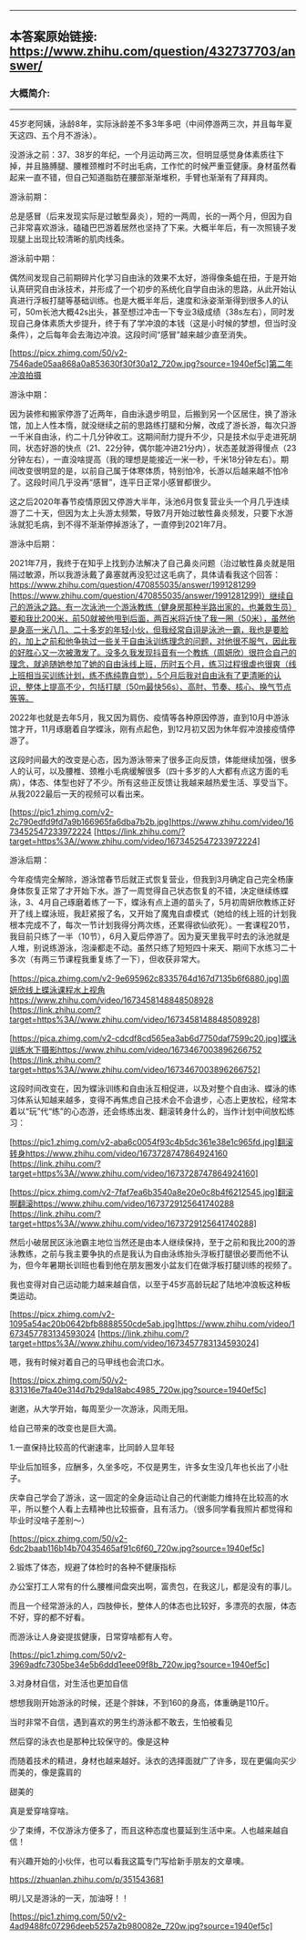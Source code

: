 ----------------------------------------
## 本答案原始链接: https://www.zhihu.com/question/432737703/answer/
### 大概简介: 
----------------------------------------
45岁老阿姨，泳龄8年，实际泳龄差不多3年多吧（中间停游两三次，并且每年夏天这四、五个月不游泳）。

没游泳之前：37、38岁的年纪，一个月运动两三次，但明显感觉身体素质往下掉，并且胳膊腿、腰椎颈椎时不时出毛病，工作忙的时候严重亚健康。身材虽然看起来一直不错，但自己知道脂肪在腰部渐渐堆积，手臂也渐渐有了拜拜肉。

游泳前期：

总是感冒（后来发现实际是过敏型鼻炎），短的一两周，长的一两个月，但因为自己非常喜欢游泳，磕磕巴巴游着居然也坚持了下来。大概半年后，有一次照镜子发现腿上出现比较清晰的肌肉线条。

游泳前中期：

偶然间发现自己前期碎片化学习自由泳的效果不太好，游得像条蛆在扭，于是开始认真研究自由泳技术，并形成了一个初步的系统化自学自由泳的思路，从此开始认真进行浮板打腿等基础训练。也是大概半年后，速度和泳姿渐渐得到很多人的认可，50m长池大概42s出头，甚至想过冲击一下专业3级成绩（38s左右），同时发现自己身体素质大步提升，终于有了学冲浪的本钱（这是小时候的梦想，但当时没条件），之后每年会去海边冲浪。这段时间“感冒”越来越少直至消失。

[https://picx.zhimg.com/50/v2-7546ade05aa868a0a853630f30f30a12_720w.jpg?source=1940ef5c]第二年冲浪拍摄

游泳中期：

因为装修和搬家停游了近两年，自由泳退步明显，后搬到另一个区居住，换了游泳馆，加上人性本惰，就没继续之前的思路练打腿和分解，改成了游长游，每次只游一千米自由泳，约二十几分钟收工。这期间耐力提升不少，只是技术似乎走进死胡同，状态好游的快点（21、22分钟，偶尔能冲进21分内），状态差就游得慢点（23分钟左右），一直没啥提高（我的理想是能接近一米一秒，千米18分钟左右）。期间改变很明显的是，以前自己属于体寒体质，特别怕冷，长游以后越来越不怕冷了。这段时间几乎没再“感冒”，连平日正常小感冒都很少。

这之后2020年春节疫情原因又停游大半年，泳池6月恢复营业头一个月几乎连续游了二十天，但因为太上头游太频繁，导致7月开始过敏性鼻炎频发，只要下水游泳就犯毛病，到不得不渐渐停掉游泳了，一直停到2021年7月。

游泳中后期：

2021年7月，我终于在知乎上找到办法解决了自己鼻炎问题（治过敏性鼻炎就是阻隔过敏源，所以我游泳戴了鼻塞就再没犯过这毛病了，具体请看我这个回答：https://www.zhihu.com/question/470855035/answer/1991281299 [https://www.zhihu.com/question/470855035/answer/1991281299]）继续自己的游泳之路。有一次泳池一个游泳教练（健身房那种半路出家的，也兼救生员）要和我比200米，前50就被他甩到后面，两百米将近快了我一圈（50米），虽然他是身高一米八几、二十多岁的年轻小伙，但我经常自诩是泳池一霸，我也是要脸的，加上之前和他争执过一些关于自由泳训练理念的问题，对他很不服气，因此我的好胜心又一次被激发了。没多久我发现抖音有一个教练（周妍欣）很符合自己的理念，就追随她参加了她的自由泳线上班，历时五个月，练习过程很虐也很爽（线上班相当买训练计划，练不练纯靠自觉），5个月后我对自由泳有了更清晰的认识，整体上提高不少，包括打腿（50m最快56s）、高肘、节奏、核心、换气节点等等。

2022年也就是去年5月，我又因为肩伤、疫情等各种原因停游，直到10月中游泳馆才开，11月琢磨着自学蝶泳，刚有点起色，到12月初又因为休年假冲浪接疫情停游了。

这段时间最大的改变是心态，因为游泳带来了很多正向反馈，体能继续加强，很多人的认可，以及腰椎、颈椎小毛病缓解很多（四十多岁的人大都有点这方面的毛病），体态、体型也好了不少。所有这些正反馈让我越来越热爱生活、享受当下。从我2022最后一天的视频可以看出来。

[https://pic1.zhimg.com/v2-2c790edfd9fd7a9b166965fa6dba7b2b.jpg]https://www.zhihu.com/video/1673452547233972224 [https://link.zhihu.com/?target=https%3A//www.zhihu.com/video/1673452547233972224]

游泳后期：

今年疫情完全解除，游泳馆春节后就正式恢复营业，但我到3月确定自己完全杨康身体恢复正常了才开始下水。游了一周觉得自己状态恢复的不错，决定继续练蝶泳，3、4月自己琢磨着练了一下，蝶泳有点上道的苗头了，5月初周妍欣教练正好开了线上蝶泳班，我赶紧报了名，又开始了魔鬼自虐模式（她给的线上班的计划我根本完成不了，每次一节计划我得分两次练，还累得欲仙欲死）。一套课程20节，我目前只练了一半（10节），6月入夏后停游了。因为夏天里我平时去的泳池就是人堆，别说练游泳，泡澡都走不动。虽然只练了短短四十来天、期间下水练习二十多次（有两三节课程我重复练了一下），但收获非常大。

[https://pica.zhimg.com/v2-9e695962c8335764d167d7135b6f6880.jpg]周妍欣线上蝶泳课程水上视角https://www.zhihu.com/video/1673458148848508928 [https://link.zhihu.com/?target=https%3A//www.zhihu.com/video/1673458148848508928]




[https://pica.zhimg.com/v2-cdcdf8cd565ea3ab6d7750daf7599c20.jpg]蝶泳训练水下摄影https://www.zhihu.com/video/1673467003896266752 [https://link.zhihu.com/?target=https%3A//www.zhihu.com/video/1673467003896266752]

这段时间改变在，因为蝶泳训练和自由泳互相促进，以及对整个自由泳、蝶泳的练习体系认知越来越多，变得不再焦虑自己技术会不会退步，心态上更放松，经常本着以“玩”代“练”的心态游，还会练练出发、翻滚转身什么的，当作计划中间放松练习：

[https://pic1.zhimg.com/v2-aba6c0054f93c4b5dc361e38e1c965fd.jpg]翻滚转身https://www.zhihu.com/video/1673728747864924160 [https://link.zhihu.com/?target=https%3A//www.zhihu.com/video/1673728747864924160]




[https://picx.zhimg.com/v2-7faf7ea6b3540a8e20e0c8b4f6212545.jpg]翻滚啊翻滚https://www.zhihu.com/video/1673729125641740288 [https://link.zhihu.com/?target=https%3A//www.zhihu.com/video/1673729125641740288]

然后小破居民区泳池霸主地位当然还是由本人继续保持，至于之前和我比200的游泳教练，之前与我主要争执的点是我认为自由泳练抬头浮板打腿很必要而他不认为，但今年暑期长训班也看到他在朋友圈发小盆友们在做浮板打腿训练的视频了。

我也变得对自己运动能力越来越自信，以至于45岁高龄玩起了陆地冲浪板这种板类运动。

[https://picx.zhimg.com/v2-1095a54ac20b0642bfb8888550cde5ab.jpg]https://www.zhihu.com/video/1673457783134593024 [https://link.zhihu.com/?target=https%3A//www.zhihu.com/video/1673457783134593024]

嗯，我有时候对着自己的马甲线也会流口水。

[https://picx.zhimg.com/50/v2-831316e7fa40e314d7b29da18abc4985_720w.jpg?source=1940ef5c]



谢邀，从大学开始，每周至少一次游泳，风雨无阻。

给自己带来的改变也是巨大滴。

1.一直保持比较高的代谢速率，比同龄人显年轻

毕业后加班多，应酬多，久坐多吃，不仅是男生，许多女生没几年也长出了小肚子。

庆幸自己学会了游泳，这一固定的全身运动让自己的代谢能力维持在比较高的水平，所以整个人看上去精神也比较振奋，且有活力。（很多同学看我照片都觉得和毕业时没啥子差别～）

[https://picx.zhimg.com/50/v2-6dc2baab116b14b70435465af91c6f60_720w.jpg?source=1940ef5c]

2.锻炼了体态，规避了体检时的各种不健康指标

办公室打工人常有的什么腰椎间盘突出啊，富贵包，在我这儿，都是没有的事儿。

而且一个经常游泳的人，四肢伸长，整体人的体态也比较好，多漂亮的衣服，体态不好，穿的都不好看。

而游泳让人身姿提拔健康，日常穿啥都有人夸。

[https://pic1.zhimg.com/50/v2-3969adfc7305be34e5b6ddd1eee09f8b_720w.jpg?source=1940ef5c]

3.对身材自信，对生活也更加自信

想想我刚开始游泳的时候，还是个胖妹，不到160的身高，体重确是110斤。

当时非常不自信，遇到喜欢的男生约游泳都不敢去，生怕被看见

然后穿的泳衣也是那种比较保守的。像是这种

而随着技术的精进，身材也越来越好。泳衣的选择面就广了许多，现在更偏向买少而美的，像是露肩的

甜美的

真是爱穿啥穿啥。

少了束缚，不仅游泳方便多了，而且这种态度也蔓延到生活中来。人也越来越自信！

有兴趣开始的小伙伴，也可以看我这篇专门写给新手朋友的文章噢。

https://zhuanlan.zhihu.com/p/351543681

明儿又是游泳的一天，加油呀！！

[https://pic1.zhimg.com/50/v2-4ad9488fc07296deeb5257a2b980082e_720w.jpg?source=1940ef5c]

